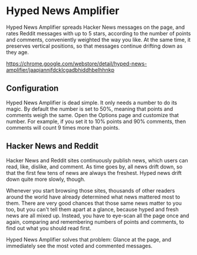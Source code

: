 # Hyped News Amplifier

Hyped News Amplifier spreads Hacker News messages on the page, and rates Reddit messages with up to 5 stars, according to the number of points and comments, conveniently weighted the way you like. At the same time, it preserves vertical positions, so that messages continue drifting down as they age.

https://chrome.google.com/webstore/detail/hyped-news-amplifier/jaapjannjfdcklcgadbhiddhbelhhnkp


## Configuration

Hyped News Amplifier is dead simple. It only needs a number to do its magic. By default the number is set to 50%, meaning that points and comments weigh the same. Open the Options page and customize that number. For example, if you set it to 10% points and 90% comments, then comments will count 9 times more than points.


## Hacker News and Reddit

Hacker News and Reddit sites continuously publish news, which users can read, like, dislike, and comment. As time goes by, all news drift down, so that the first few tens of news are always the freshest. Hyped news drift down quite more slowly, though.

Whenever you start browsing those sites, thousands of other readers around the world have already determined what news mattered most to them. There are very good chances that those same news matter to you too, but you can't tell them apart at a glance, because hyped and fresh news are all mixed up. Instead, you have to eye-scan all the page once and again, comparing and remembering numbers of points and comments, to find out what you should read first.

Hyped News Amplifier solves that problem: Glance at the page, and immediately see the most voted and commented messages.
